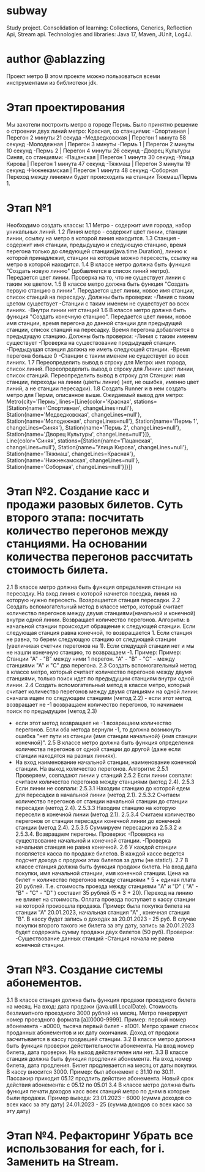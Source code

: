 # subway
Study project. Consolidation of learning: Collections, Generics, Reflection Api, Stream api. Technologies and libraries: Java 17, Maven, JUnit, Log4J.

# author @ablazzing
Проект метро В этом проекте можно пользоваться всеми инструментами из библиотеки jdk.

# Этап проектирования 
Мы захотели построить метро в городе Пермь. Было принятно решение о строении двух линий метро:
Красная, со станциями: -Спортивная | Перегон 2 минуты 21 секуда -Медведковская | Перегон 1 минута 58 секунд -Молодежная | Перегон 3 минуты -Пермь 1 | Перегон 2 минуты 10 секунд -Пермь 2 | Перегон 4 минуты 26 секунд -Дворец Культуры
Синяя, со станциями: -Пацанская | Перегон 1 минута 30 секунд -Улица Кирова | Перегон 1 минута 47 секунд -Тяжмаш | Перегон 3 минуты 19 секунд -Нижнекамская | Перегон 1 минута 48 секунд -Соборная
Переход между линиями будет происходить на станции Тяжмаш/Пермь 1.

# Этап №1
Необходимо создать классы: 
1.1 Метро - содержит имя города, набор уникальных линий. 
1.2 Линия метро - содержит цвет линии, станции линии, ссылку на метро в которой линия находится. 
1.3 Станция - содержит имя станции, предыдущую и следующую станцию, 
время перегона только до следующей станции(java.time.Duration), 
линию к которой принадлежит, станции на которые можно пересесть, 
ссылку на метро в которой находится. 
1.4 В классе метро должна быть функция "Создать новую линию" (добавляется в список линий метро). 
Передается цвет линии. Проверка на то, что не существует линии с таким же цветом. 
1.5 В классе метро должна быть функция "Создать первую станцию в линии". 
Передается цвет линии, новое имя станции, список станций на пересадку. 
Должны быть проверки: 
-Линия с таким цветом существует 
-Станции с таким именем не существует во всех линиях. 
-Внутри линии нет станций 
1.6 В классе метро должна быть функция "Создать конечную станцию". 
Передается цвет линии, новое имя станции, время перегона до данной станции для предыдущей станции, список станций на пересадку. 
Время перегона добавляется в предыдущую станцию. Должны быть проверки: -Линия с таким именем существует -Проверка на существование предыдущей станции. -Предыдущая станция должна не иметь следующей станции. -Время перегона больше 0 -Станции с таким именем не существует во всех линиях. 
1.7 Переопределить вывод в строку для Метро: имя города, список линий. 
Переопределить вывод в строку для Линии: цвет линии, список станций. 
Переопределить вывод в строку для Станции: имя станции, переходы на линии (цветы линии) (нет, не ошибка, именно цвет линий, а не станции пересадки). 
1.8 Создать Runner и в нем создать метро для Перми, описанное выше. 
Ожидаемый вывод для метро: 
Metro{city='Пермь', lines=[Line{color='Красная', stations=[Station{name='Спортивная', changeLines=null'}, Station{name='Медведковская', changeLines=null'}, Station{name='Молодежная', changeLines=null'}, Station{name='Пермь 1', changeLines=Синяя'}, Station{name='Пермь 2', changeLines=null'}, Station{name='Дворец Культуры', changeLines=null'}]}, Line{color='Синяя', stations=[Station{name='Пацанская', changeLines=null'}, Station{name='Улица Кирова', changeLines=null'}, Station{name='Тяжмаш', changeLines=Красная'}, Station{name='Нижнекамская', changeLines=null'}, Station{name='Соборная', changeLines=null'}]}]}

# Этап №2. Создание касс и продажи разовых билетов. Суть второго этапа: посчитать количество перегонов между станциями. На основании количества перегонов рассчитать стоимость билета.
2.1 В классе метро должна быть функция определения станции на пересадку. 
На вход линия с которой начнется поездка, линия на которую нужно пересесть. Возвращается станция пересадки. 
2.2 Создать вспомогательный метод в классе метро, который считает количество перегонов между двумя станциями(начальной и конечной) внутри одной линии. 
Возвращает количество перегонов. 
Алгоритм: в начальной станции происходит обращение к следующей станции. Если следующая станция равна конечной, то возвращается 1. 
Если станция не равна, то берем следующую станцию от следующей станции (увеличивая счетчик перегонов на 1). 
Если следущей станции нет и мы не нашли конечную станцию, то возвращаем -1. 
Пример: Пример: Станции "А" - "В" между ними 1 перегон. "А" - "В" - "С" - между станциями "А" и "С" два перегона. 
2.3 Создать вспомогательный метод в классе метро, который считает количество перегонов между двумя станциями, только поиск идет по предыдущим станциям внутри одной линии. 
2.4 Создать вспомогательный метод в классе метро, который считает количество перегонов между двумя станциями на одной линии: 
сначала ищем по следующим станциям (метод 2.2) - если этот метод возвращает не -1 возвращаем количество перегонов, то начинаем поиск по предыдущим (метод 2.3)
- если этот метод возвращает не -1 возвращаем количество перегонов. Если оба метода вернули -1, то должна возникнуть ошибка "нет пути из станции {имя станции начальной} {имя станции конечной}".
2.5 В классе метро должна быть функция определения количества перегонов от одной станции до другой (даже если станции находятся на разных линиях). 
- На вход наименование начальной станции, наименование конечной станции. На выход количество перегонов. 
Алгоритм: 2.5.1 Проверяем, совпадают линии у станций 
2.5.2 Если линии совпали: считаем количество перегонов между станциями (метод 2.4). 
2.5.3 Если линии не совпали: 2.5.3.1 Находим станцию до которой едем для пересадки в начальной линии (метод 2.1).
2.5.3.2 Считаем количество перегонов от станции начальной станции до станции пересадки (метод 2.4). 
2.5.3.3 Находим станцию на которую пересели в конечной линии (метод 2.1). 
2.5.3.4 Считаем количество перегонов от станции пересадки конечной линии до конечной станции (метод 2.4). 
2.5.3.5 Суммируем пересадки из 2.5.3.2 и 2.5.3.4. Возвращаем перегоны. Проверки: -Проверка на существование начальной и конечной станции. -Проверка начальная станция не равна конечной. 
2.6 У каждой станции появляется касса по продаже билетов. В каждой кассе ведется подсчет дохода с продажи этих билетов за даты (не static!). 
2.7 В классе станция должнa быть функция продажи билета. На вход дата покупки, имя начальной станции, имя конечной станции. Цена на билет = количество перегонов между станциями * 5 + единая плата 20 рублей. Т.е. стоимость проезда между станциями "A" и "D" ( "A" - "B" - "C" - "D" ) составит 35 рублей (5 * 3 + 20). Переход на линию не влияет на стоимость. Оплата проезда поступает в кассу станции на которой произошла продажа. Пример: была покупка билета на станции "А" 20.01.2023, начальная станция "А" , конечная станция "B". В кассу будет запись о доходах за 20.01.2023 - 25 руб. В случае покупки второго такого же билета за эту дату, запись за 20.01.2023 будет содержать сумму продажи двух билетов (50 руб). Проверки: -Существование данных станций -Станция начала не равна конечной станции.

# Этап №3. Создание системы абонементов. 
3.1 В классе станция должна быть функция продажи проездного билета на месяц. На вход: дата продажи (java.util.LocalDate). Стоимость безлимитного проездного 3000 рублей на месяц. Метро генерирует номер проездного формата [a][0000-9999]. Пример: первый номер абонемента - а0000, тысяча первый билет - a1001. Метро хранит список проданных абонементов и их дату окончания. Доход от продажи засчитывается в кассу продавшей станции. 
3.2 В классе метро должна быть функция проверки действительности абонемента. На вход номер билета, дата проверки. На выход действителен или нет. 
3.3 В классе станция должна быть функция продления абонемента. На вход номер билета, дата продления. Билет продлевается на месяц от даты покупки. В кассу вносится 3000. Пример: был абонемент с 31.10 по 30.11. Пассажир приходит 05.12 продлить действие абонемента. Новый срок действия абонемента: с 05.12 по 05.01 
3.4 В классе метро должна быть функция печати доходов касс всех станций метро по дням в которые были продажи. Пример вывода: 23.01.2023 - 6000 (сумма доходов со всех касс за эту дату) 24.01.2023 - 25 (сумма доходов со всех касс за эту дату)

# Этап №4. Рефакторинг Убрать все использования for each, for i. Заменить на Stream.
